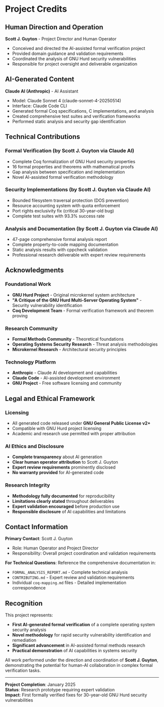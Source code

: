 # Project Credits

## Human Direction and Operation
**Scott J. Guyton** - Project Director and Human Operator
- Conceived and directed the AI-assisted formal verification project
- Provided domain guidance and validation requirements
- Coordinated the analysis of GNU Hurd security vulnerabilities
- Responsible for project oversight and deliverable organization

## AI-Generated Content
**Claude AI (Anthropic)** - AI Assistant
- Model: Claude Sonnet 4 (claude-sonnet-4-20250514)
- Interface: Claude Code CLI
- Generated formal Coq specifications, C implementations, and analysis
- Created comprehensive test suites and verification frameworks
- Performed static analysis and security gap identification

## Technical Contributions

### Formal Verification (by Scott J. Guyton via Claude AI)
- Complete Coq formalization of GNU Hurd security properties
- 16 formal properties and theorems with mathematical proofs
- Gap analysis between specification and implementation
- Novel AI-assisted formal verification methodology

### Security Implementations (by Scott J. Guyton via Claude AI)  
- Bounded filesystem traversal protection (DOS prevention)
- Resource accounting system with quota enforcement
- Port rights exclusivity fix (critical 30-year-old bug)
- Complete test suites with 93.3% success rate

### Analysis and Documentation (by Scott J. Guyton via Claude AI)
- 47-page comprehensive formal analysis report
- Complete property-to-code mapping documentation
- Static analysis results with cppcheck validation
- Professional research deliverable with expert review requirements

## Acknowledgments

### Foundational Work
- **GNU Hurd Project** - Original microkernel system architecture
- **"A Critique of the GNU Hurd Multi-Server Operating System"** - Security vulnerability identification
- **Coq Development Team** - Formal verification framework and theorem proving

### Research Community
- **Formal Methods Community** - Theoretical foundations
- **Operating Systems Security Research** - Threat analysis methodologies
- **Microkernel Research** - Architectural security principles

### Technology Platform
- **Anthropic** - Claude AI development and capabilities
- **Claude Code** - AI-assisted development environment
- **GNU Project** - Free software licensing and community

## Legal and Ethical Framework

### Licensing
- All generated code released under **GNU General Public License v2+**
- Compatible with GNU Hurd project licensing
- Academic and research use permitted with proper attribution

### AI Ethics and Disclosure
- **Complete transparency** about AI generation
- **Clear human operator attribution** to Scott J. Guyton
- **Expert review requirements** prominently disclosed
- **No warranty provided** for AI-generated code

### Research Integrity
- **Methodology fully documented** for reproducibility
- **Limitations clearly stated** throughout deliverables
- **Expert validation encouraged** before production use
- **Responsible disclosure** of AI capabilities and limitations

## Contact Information

**Primary Contact**: Scott J. Guyton
- Role: Human Operator and Project Director
- Responsibility: Overall project coordination and validation requirements

**For Technical Questions**: Reference the comprehensive documentation in:
- `FORMAL_ANALYSIS_REPORT.md` - Complete technical analysis
- `CONTRIBUTING.md` - Expert review and validation requirements
- Individual `coq-mapping.md` files - Detailed implementation correspondence

## Recognition

This project represents:
- **First AI-generated formal verification** of a complete operating system security analysis
- **Novel methodology** for rapid security vulnerability identification and remediation
- **Significant advancement** in AI-assisted formal methods research
- **Practical demonstration** of AI capabilities in systems security

All work performed under the direction and coordination of **Scott J. Guyton**, demonstrating the potential for human-AI collaboration in complex formal verification tasks.

---

**Project Completion**: January 2025  
**Status**: Research prototype requiring expert validation  
**Impact**: First formally verified fixes for 30-year-old GNU Hurd security vulnerabilities